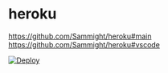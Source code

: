 # heroku

https://github.com/Sammight/heroku#main
https://github.com/Sammight/heroku#vscode

[![Deploy](https://www.herokucdn.com/deploy/button.svg)](https://heroku.com/deploy?template=https://github.com/Sammight/heroku)
